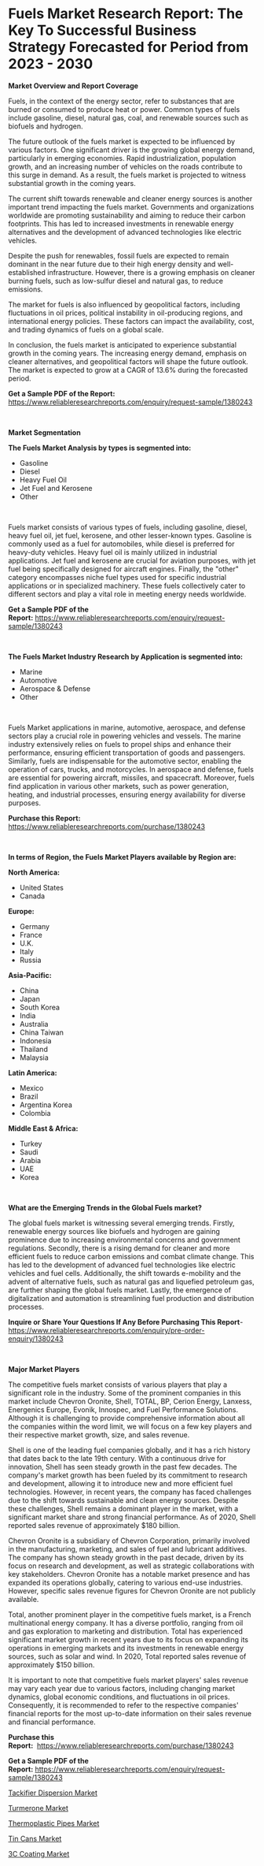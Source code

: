 <p><h1>Fuels Market Research Report: The Key To Successful Business Strategy Forecasted for Period from 2023 - 2030</h1></p><p><strong>Market Overview and Report Coverage</strong></p>
<p><p>Fuels, in the context of the energy sector, refer to substances that are burned or consumed to produce heat or power. Common types of fuels include gasoline, diesel, natural gas, coal, and renewable sources such as biofuels and hydrogen.</p><p>The future outlook of the fuels market is expected to be influenced by various factors. One significant driver is the growing global energy demand, particularly in emerging economies. Rapid industrialization, population growth, and an increasing number of vehicles on the roads contribute to this surge in demand. As a result, the fuels market is projected to witness substantial growth in the coming years.</p><p>The current shift towards renewable and cleaner energy sources is another important trend impacting the fuels market. Governments and organizations worldwide are promoting sustainability and aiming to reduce their carbon footprints. This has led to increased investments in renewable energy alternatives and the development of advanced technologies like electric vehicles.</p><p>Despite the push for renewables, fossil fuels are expected to remain dominant in the near future due to their high energy density and well-established infrastructure. However, there is a growing emphasis on cleaner burning fuels, such as low-sulfur diesel and natural gas, to reduce emissions.</p><p>The market for fuels is also influenced by geopolitical factors, including fluctuations in oil prices, political instability in oil-producing regions, and international energy policies. These factors can impact the availability, cost, and trading dynamics of fuels on a global scale.</p><p>In conclusion, the fuels market is anticipated to experience substantial growth in the coming years. The increasing energy demand, emphasis on cleaner alternatives, and geopolitical factors will shape the future outlook. The market is expected to grow at a CAGR of 13.6% during the forecasted period.</p></p>
<p><strong>Get a Sample PDF of the Report:</strong> <a href="https://www.reliableresearchreports.com/enquiry/request-sample/1380243">https://www.reliableresearchreports.com/enquiry/request-sample/1380243</a></p>
<p>&nbsp;</p>
<p><strong>Market Segmentation</strong></p>
<p><strong>The Fuels Market Analysis by types is segmented into:</strong></p>
<p><ul><li>Gasoline</li><li>Diesel</li><li>Heavy Fuel Oil</li><li>Jet Fuel and Kerosene</li><li>Other</li></ul></p>
<p>&nbsp;</p>
<p><p>Fuels market consists of various types of fuels, including gasoline, diesel, heavy fuel oil, jet fuel, kerosene, and other lesser-known types. Gasoline is commonly used as a fuel for automobiles, while diesel is preferred for heavy-duty vehicles. Heavy fuel oil is mainly utilized in industrial applications. Jet fuel and kerosene are crucial for aviation purposes, with jet fuel being specifically designed for aircraft engines. Finally, the "other" category encompasses niche fuel types used for specific industrial applications or in specialized machinery. These fuels collectively cater to different sectors and play a vital role in meeting energy needs worldwide.</p></p>
<p><strong>Get a Sample PDF of the Report:</strong>&nbsp;<a href="https://www.reliableresearchreports.com/enquiry/request-sample/1380243">https://www.reliableresearchreports.com/enquiry/request-sample/1380243</a></p>
<p>&nbsp;</p>
<p><strong>The Fuels Market Industry Research by Application is segmented into:</strong></p>
<p><ul><li>Marine</li><li>Automotive</li><li>Aerospace & Defense</li><li>Other</li></ul></p>
<p>&nbsp;</p>
<p><p>Fuels Market applications in marine, automotive, aerospace, and defense sectors play a crucial role in powering vehicles and vessels. The marine industry extensively relies on fuels to propel ships and enhance their performance, ensuring efficient transportation of goods and passengers. Similarly, fuels are indispensable for the automotive sector, enabling the operation of cars, trucks, and motorcycles. In aerospace and defense, fuels are essential for powering aircraft, missiles, and spacecraft. Moreover, fuels find application in various other markets, such as power generation, heating, and industrial processes, ensuring energy availability for diverse purposes.</p></p>
<p><strong>Purchase this Report:</strong>&nbsp; <a href="https://www.reliableresearchreports.com/purchase/1380243">https://www.reliableresearchreports.com/purchase/1380243</a></p>
<p>&nbsp;</p>
<p><strong>In terms of Region, the Fuels Market Players available by Region are:</strong></p>
<p>
    <p> <strong> North America: </strong>
        <ul>
            <li>United States</li>
            <li>Canada</li>
        </ul>
        </p> 
    <p> <strong> Europe: </strong>
        <ul>
            <li>Germany</li>
            <li>France</li>
            <li>U.K.</li>
            <li>Italy</li>
            <li>Russia</li>
        </ul>
        </p> 
    <p> <strong> Asia-Pacific: </strong>
        <ul>
            <li>China</li>
            <li>Japan</li>
            <li>South Korea</li>
            <li>India</li>
            <li>Australia</li>
            <li>China Taiwan</li>
            <li>Indonesia</li>
            <li>Thailand</li>
            <li>Malaysia</li>
        </ul>
        </p> 
    <p> <strong> Latin America: </strong>
        <ul>
            <li>Mexico</li>
            <li>Brazil</li>
            <li>Argentina Korea</li>
            <li>Colombia</li>
        </ul>
        </p> 
    <p> <strong> Middle East & Africa: </strong>
        <ul>
            <li>Turkey</li>
            <li>Saudi</li>
            <li>Arabia</li>
            <li>UAE</li>
            <li>Korea</li>
        </ul>
    </p>
    </p>
<p>&nbsp;</p>
<p><strong>What are the Emerging Trends in the Global Fuels market?</strong></p>
<p><p>The global fuels market is witnessing several emerging trends. Firstly, renewable energy sources like biofuels and hydrogen are gaining prominence due to increasing environmental concerns and government regulations. Secondly, there is a rising demand for cleaner and more efficient fuels to reduce carbon emissions and combat climate change. This has led to the development of advanced fuel technologies like electric vehicles and fuel cells. Additionally, the shift towards e-mobility and the advent of alternative fuels, such as natural gas and liquefied petroleum gas, are further shaping the global fuels market. Lastly, the emergence of digitalization and automation is streamlining fuel production and distribution processes.</p></p>
<p><strong>Inquire or Share Your Questions If Any Before Purchasing This Report</strong>- <a href="https://www.reliableresearchreports.com/enquiry/pre-order-enquiry/1380243">https://www.reliableresearchreports.com/enquiry/pre-order-enquiry/1380243</a></p>
<p>&nbsp;</p>
<p><strong>Major Market Players</strong></p>
<p><p>The competitive fuels market consists of various players that play a significant role in the industry. Some of the prominent companies in this market include Chevron Oronite, Shell, TOTAL, BP, Cerion Energy, Lanxess, Energenics Europe, Evonik, Innospec, and Fuel Performance Solutions. Although it is challenging to provide comprehensive information about all the companies within the word limit, we will focus on a few key players and their respective market growth, size, and sales revenue.</p><p>Shell is one of the leading fuel companies globally, and it has a rich history that dates back to the late 19th century. With a continuous drive for innovation, Shell has seen steady growth in the past few decades. The company's market growth has been fueled by its commitment to research and development, allowing it to introduce new and more efficient fuel technologies. However, in recent years, the company has faced challenges due to the shift towards sustainable and clean energy sources. Despite these challenges, Shell remains a dominant player in the market, with a significant market share and strong financial performance. As of 2020, Shell reported sales revenue of approximately $180 billion.</p><p>Chevron Oronite is a subsidiary of Chevron Corporation, primarily involved in the manufacturing, marketing, and sales of fuel and lubricant additives. The company has shown steady growth in the past decade, driven by its focus on research and development, as well as strategic collaborations with key stakeholders. Chevron Oronite has a notable market presence and has expanded its operations globally, catering to various end-use industries. However, specific sales revenue figures for Chevron Oronite are not publicly available.</p><p>Total, another prominent player in the competitive fuels market, is a French multinational energy company. It has a diverse portfolio, ranging from oil and gas exploration to marketing and distribution. Total has experienced significant market growth in recent years due to its focus on expanding its operations in emerging markets and its investments in renewable energy sources, such as solar and wind. In 2020, Total reported sales revenue of approximately $150 billion.</p><p>It is important to note that competitive fuels market players' sales revenue may vary each year due to various factors, including changing market dynamics, global economic conditions, and fluctuations in oil prices. Consequently, it is recommended to refer to the respective companies' financial reports for the most up-to-date information on their sales revenue and financial performance.</p></p>
<p><strong>Purchase this Report:</strong>&nbsp;&nbsp;<a href="https://www.reliableresearchreports.com/purchase/1380243">https://www.reliableresearchreports.com/purchase/1380243</a></p>
<p></p>
<p><strong>Get a Sample PDF of the Report:</strong>&nbsp;<a href="https://www.reliableresearchreports.com/enquiry/request-sample/1380243">https://www.reliableresearchreports.com/enquiry/request-sample/1380243</a></p>
<p><p><a href="https://github.com/Chiragrp22/Market-Research-Report-List-2/blob/main/tackifier-dispersion-market.md">Tackifier Dispersion Market</a></p><p><a href="https://github.com/YashRP12/Market-Research-Report-List-2/blob/main/turmerone-market.md">Turmerone Market</a></p><p><a href="https://github.com/Chiragrp23/Market-Research-Report-List-2/blob/main/thermoplastic-pipes-market.md">Thermoplastic Pipes Market</a></p><p><a href="https://github.com/Chiragrp24/Market-Research-Report-List-2/blob/main/tin-cans-market.md">Tin Cans Market</a></p><p><a href="https://github.com/Chiragrp25/Market-Research-Report-List-2/blob/main/3c-coating-market.md">3C Coating Market</a></p></p>